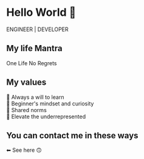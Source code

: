 # Hello World 👋

ENGINEER | DEVELOPER

## My life Mantra
One Life No Regrets 

## My values
🌟 Always a will to learn<br>
🍏 Beginner's mindset and curiosity<br>
🙌 Shared norms<br>
🚀 Elevate the underrepresented

## You can contact me in these ways
⬅ See here 🙃
